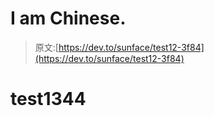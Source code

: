 # I am Chinese.

> 原文:[https://dev.to/sunface/test12-3f84](https://dev.to/sunface/test12-3f84)

# [](#test1344)test1344